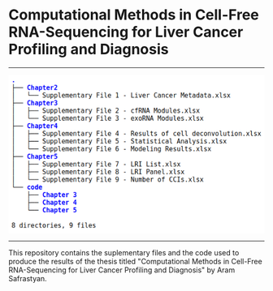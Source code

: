 # Computational Methods in Cell-Free RNA-Sequencing for Liver Cancer Profiling and Diagnosis

_____________________________________________

<img src="tree.png" align="center" />

_____________________________________________

This repository contains the suplementary files and the code used to produce the results of the thesis titled "Computational Methods in Cell-Free RNA-Sequencing for Liver Cancer Profiling and Diagnosis" by Aram Safrastyan. 



